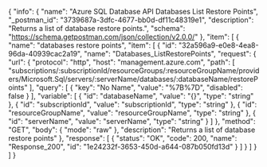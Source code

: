 {
  "info": {
    "name": "Azure SQL Database API Databases List Restore Points",
    "_postman_id": "3739687a-3dfc-4677-bb0d-df11c48319e1",
    "description": "Returns a list of database restore points.",
    "schema": "https://schema.getpostman.com/json/collection/v2.0.0/"
  },
  "item": [
    {
      "name": "databases restore points",
      "item": [
        {
          "id": "32a596a9-e0e8-4ea8-96da-40939cac2a19",
          "name": "Databases_ListRestorePoints",
          "request": {
            "url": {
              "protocol": "http",
              "host": "management.azure.com",
              "path": [
                "subscriptions/:subscriptionId/resourceGroups/:resourceGroupName/providers/Microsoft.Sql/servers/:serverName/databases/:databaseName/restorePoints"
              ],
              "query": [
                {
                  "key": "No Name",
                  "value": "%7B%7D",
                  "disabled": false
                }
              ],
              "variable": [
                {
                  "id": "databaseName",
                  "value": "{}",
                  "type": "string"
                },
                {
                  "id": "subscriptionId",
                  "value": "subscriptionId",
                  "type": "string"
                },
                {
                  "id": "resourceGroupName",
                  "value": "resourceGroupName",
                  "type": "string"
                },
                {
                  "id": "serverName",
                  "value": "serverName",
                  "type": "string"
                }
              ]
            },
            "method": "GET",
            "body": {
              "mode": "raw"
            },
            "description": "Returns a list of database restore points"
          },
          "response": [
            {
              "status": "OK",
              "code": 200,
              "name": "Response_200",
              "id": "1e24232f-3653-450d-a644-087b050fd13d"
            }
          ]
        }
      ]
    }
  ]
}